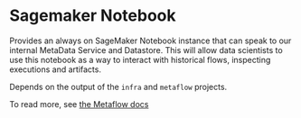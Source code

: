 # Sagemaker Notebook

Provides an always on SageMaker Notebook instance that can speak to our internal MetaData Service and Datastore.
This will allow data scientists to use this notebook as a way to interact with historical flows, inspecting executions and artifacts.

Depends on the output of the `infra` and `metaflow` projects.

To read more, see [the Metaflow docs](https://docs.metaflow.org/metaflow-on-aws/metaflow-on-aws#notebooks)
